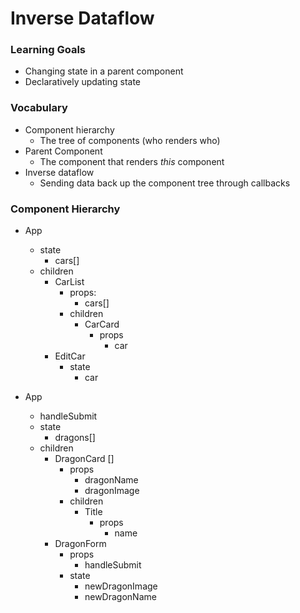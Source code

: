 # Inverse Dataflow

### Learning Goals
- Changing state in a parent component
- Declaratively updating state

### Vocabulary
* Component hierarchy
    * The tree of components (who renders who)
* Parent Component
    * The component that renders _this_ component
* Inverse dataflow
    * Sending data back up the component tree through callbacks

### Component Hierarchy

* App
    * state
        * cars[]
    * children
        * CarList
            * props: 
                * cars[] 
            * children
                * CarCard
                    * props 
                        * car
        * EditCar
            * state
                * car

* App
    * handleSubmit
    * state
        * dragons[]
    * children
        * DragonCard []
            * props
                * dragonName
                * dragonImage
            * children
                * Title
                    * props
                        * name
        * DragonForm
            * props
                * handleSubmit
            * state
                * newDragonImage
                * newDragonName
